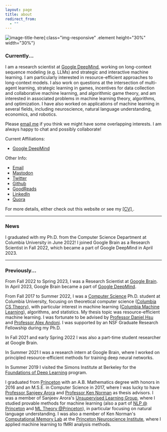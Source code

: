 ```yaml
---
layout: page
title: about
redirect_from:
  - ""
---
```



<!-- example of the message class
<p class="message">
  My name is Kiran Vodrahalli. 
</p>
-->

<!-- add picture --> 
![image-title-here]({{site.baseurl}}/public/kiran-profile.jpg){:class="img-responsive" .element height="30%" width="30%"} 


### Currently...

I am a research scientist at [Google DeepMind](https://www.deepmind.com/), working on long-context sequence modeling (e.g. LLMs) and strategic and interactive machine learning. I am particularly interested in resource-efficient approaches to long-context models. I also work on questions at the intersection of multi-agent learning, strategic learning in games, incentives for data collection and collaborative machine learning, and algorithmic game theory, and am interested in associated problems in machine learning theory, algorithms, and optimization. I have also worked on applications of machine learning in several fields, including neuroscience, natural language understanding, economics, and robotics. 

Please [email me](mailto:kirannv@google.com) if you think we might have some overlapping interests. I am always happy to chat and possibly collaborate!

Current Affiliations:
* [Google DeepMind](https://www.deepmind.com/)

Other Info: 
* [Email](mailto:kirannv@google.com)
* [Mastodon](https://mathstodon.xyz/web/@kiranvodrahalli)
* [Twitter](https://twitter.com/kiranvodrahalli)
* [Github](https://github.com/kiranvodrahalli)
* [GoodReads](https://www.goodreads.com/review/list/6132224)
* [LinkedIn](https://www.linkedin.com/in/kiranvodrahalli/)
* [Quora](https://www.quora.com/profile/Kiran-Vodrahalli)

For more details, either check out this website or see my <a href="{{ site.baseurl }}/about/cv.pdf" title="cv"> [CV] </a>. 


---

### News

I graduated with my Ph.D. from the Computer Science Department at Columbia University in June 2022! I joined Google Brain as a Research Scientist in Fall 2022, which became a part of Google DeepMind in April 2023.


<!-- TODO FOR LATER?
I am looking to mentor ... people in machine learning. 
-->

<!--
I am currently looking for postdoctoral and research positions starting in Fall 2022; I am interested in both applied and theoretical (or some mix thereof) research in machine learning (see my <a href="{{ site.baseurl }}/about/cv.pdf" title="cv"> [CV] </a> ). 
I am interested in focusing on one of the following topics in my next role: 

#### Memory Bounded and Resource Efficient Learning
* memory-bounded and resource-efficiency aspects of
	* bandit/reinforcement learning
	* language modeling and understanding
	* representation learning

#### Learning and Algorithmic Game Theory (see [The Platform Design Problem](https://arxiv.org/abs/2009.06117))
* game theoretic analysis of bi-level environment design \\
and applications to internet economics and reinforcement learning
* manipulation of learning agents and strategic behavior of learning agents in response to manipulation
* data collection mechanisms and privacy/fairness considerations
* new concepts of equilibria in learning in games and multi-agent learning settings
* incentives and strategic behavior in machine learning

#### Fusing Logic and Learning (see [Learning and Planning with Logical Automata](https://link.springer.com/article/10.1007/s10514-021-09993-6))
* outfitting large blackbox generative models/policies with interpretable controls
* interpretable machine learning via interactive learning
* learning the "grammar" of action sequences (ex: learning the rules of the road)

-->

---

<!--
### Research Interests


My primary area of research is theoretical computer science: in particular, provably resource-efficient algorithms for fitting statistical models in various settings ("algorithmic statistics", "foundations of machine learning", "learning theory", etc.). Some of my work in this direction has skewed in the direction of giving computationally efficient, low sample complexity algorithms for learning functions with sparse descriptions. I am also interested in algorithms and optimization theory. I have also worked on applications of machine learning in several fields, including neuroscience, natural language understanding, economics, and robotics. 

-->

<!--
Currently, I am particularly focused on designing algorithms and proving lower bounds for memory-bounded learning and optimization problems. I am also working on applying ideas from machine learning (online learning, learning in games, reinforcement learning) and bi-level optimization to understand computational and statistical issues associated with the economics of the online firm, as well as associated privacy, ethics, and fairness concerns (see my recent paper [The Platform Design Problem](https://arxiv.org/abs/2009.06117)). 


---

-->

### Previously...

From Fall 2022 to Spring 2023, I was a Research Scientist at [Google Brain](https://research.google/teams/brain/). In April 2023, Google Brain became a part of [Google DeepMind](https://www.deepmind.com/).

From Fall 2017 to Summer 2022, I was a [Computer Science](http://www.cs.columbia.edu/) Ph.D. student at Columbia University, focusing on theoretical computer science ([Columbia CS Theory](http://theory.cs.columbia.edu/)), with particular interest in machine learning ([Columbia Machine Learning](https://ml.cs.columbia.edu/)), algorithms, and statistics. My thesis topic was resource-efficient machine learning. I was fortunate to be advised by [Professor Daniel Hsu](http://www.cs.columbia.edu/~djhsu/) and [Professor Alex Andoni](http://www.mit.edu/~andoni/). I was supported by an NSF Graduate Research Fellowship during my Ph.D. 

In Fall 2021 and early Spring 2022 I was also a part-time student researcher at Google Brain.

In Summer 2021 I was a research intern at Google Brain, where I worked on principled resource-efficient methods for training deep neural networks.

In Summer 2019 I visited the Simons Institute at Berkeley for the [Foundations of Deep Learning](https://simons.berkeley.edu/programs/dl2019) program. 

I graduated from [Princeton](https://www.princeton.edu) with an A.B. Mathematics degree with honors in 2016 and an M.S.E. in Computer Science in 2017, where I was lucky to have [Professor Sanjeev Arora](http://www.cs.princeton.edu/~arora/) and [Professor Ken Norman](https://psych.princeton.edu/person/kenneth-norman) as thesis advisors. I was a member of Sanjeev Arora's [Unsupervised Learning Group](http://unsupervised.cs.princeton.edu/members.html), where I studied provable methods for machine learning (also a part of [NLP @ Princeton](http://nlp.cs.princeton.edu/) and [ML Theory @Princeton](https://mltheory.cs.princeton.edu/people/)), in particular focusing on natural language understanding. I was also a member of Ken Norman's [Computational Memory Lab](http://compmem.princeton.edu/lab-people/) at the [Princeton Neuroscience Institute](http://pni.princeton.edu), where I applied machine learning to fMRI analysis methods. 


